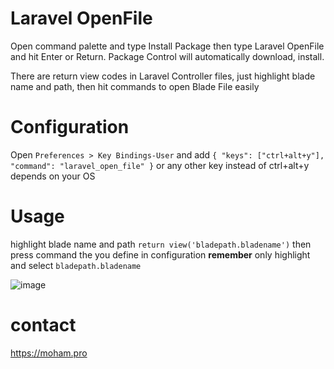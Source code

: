 # Laravel OpenFile

Open command palette and type Install Package then type Laravel OpenFile and hit Enter or Return. Package Control will automatically download, install.

There are return view codes in Laravel Controller files, just highlight blade name and path, then hit commands to open Blade File easily

# Configuration

Open ```Preferences > Key Bindings-User``` and add ```{ "keys": ["ctrl+alt+y"], "command": "laravel_open_file" }```
or any other key instead of ctrl+alt+y depends on your OS

# Usage

highlight blade name and path  ```return view('bladepath.bladename')``` then press command the you define in configuration 
**remember** only highlight and select ```bladepath.bladename```

![image](https://user-images.githubusercontent.com/553379/53692941-97fbaa00-3dad-11e9-844b-8a4cf49cc2cd.png)


# contact
https://moham.pro
